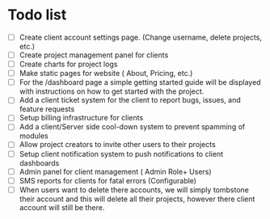 # Todo list

- [ ] Create client account settings page. (Change username, delete projects, etc.)
- [ ] Create project management panel for clients
- [ ] Create charts for project logs
- [ ] Make static pages for website ( About, Pricing, etc.)
- [ ] For the /dashboard page a simple getting started guide will be displayed with instructions on how to get started with the project.
- [ ] Add a client ticket system for the client to report bugs, issues, and feature requests
- [ ] Setup billing infrastructure for clients
- [ ] Add a client/Server side cool-down system to prevent spamming of modules
- [ ] Allow project creators to invite other users to their projects
- [ ] Setup client notification system to push notifications to client dashboards
- [ ] Admin panel for client management ( Admin Role+ Users)
- [ ] SMS reports for clients for fatal errors (Configurable)
- [ ] When users want to delete there accounts, we will simply tombstone their account and this will delete all their projects, however there client account will still be there.
<!-- - [ ] -->
